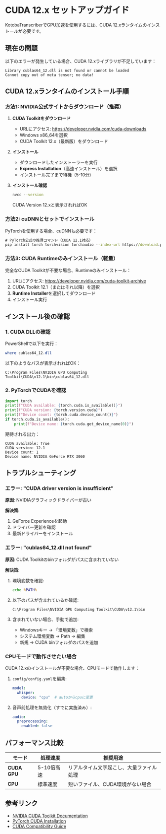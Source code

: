 # CUDA 12.x セットアップガイド

KotobaTranscriberでGPU加速を使用するには、CUDA 12.xランタイムのインストールが必要です。

## 現在の問題

以下のエラーが発生している場合、CUDA 12.xライブラリが不足しています：

```
Library cublas64_12.dll is not found or cannot be loaded
Cannot copy out of meta tensor; no data!
```

## CUDA 12.xランタイムのインストール手順

### 方法1: NVIDIA公式サイトからダウンロード（推奨）

1. **CUDA Toolkitをダウンロード**
   - URLにアクセス: https://developer.nvidia.com/cuda-downloads
   - Windows x86_64を選択
   - CUDA Toolkit 12.x（最新版）をダウンロード

2. **インストール**
   - ダウンロードしたインストーラーを実行
   - **Express Installation**（高速インストール）を選択
   - インストール完了まで待機（5-10分）

3. **インストール確認**
   ```cmd
   nvcc --version
   ```
   CUDA Version 12.xと表示されればOK

### 方法2: cuDNNとセットでインストール

PyTorchを使用する場合、cuDNNも必要です：

```cmd
# PyTorch公式の推奨コマンド（CUDA 12.1対応）
pip install torch torchvision torchaudio --index-url https://download.pytorch.org/whl/cu121
```

### 方法3: CUDA Runtimeのみインストール（軽量）

完全なCUDA Toolkitが不要な場合、Runtimeのみインストール：

1. URLにアクセス: https://developer.nvidia.com/cuda-toolkit-archive
2. CUDA Toolkit 12.1（またはそれ以降）を選択
3. **Runtime Installer**を選択してダウンロード
4. インストール実行

## インストール後の確認

### 1. CUDA DLLの確認

PowerShellで以下を実行：

```powershell
where cublas64_12.dll
```

以下のようなパスが表示されればOK：
```
C:\Program Files\NVIDIA GPU Computing Toolkit\CUDA\v12.1\bin\cublas64_12.dll
```

### 2. PyTorchでCUDAを確認

```python
import torch
print(f"CUDA available: {torch.cuda.is_available()}")
print(f"CUDA version: {torch.version.cuda}")
print(f"Device count: {torch.cuda.device_count()}")
if torch.cuda.is_available():
    print(f"Device name: {torch.cuda.get_device_name(0)}")
```

期待される出力：
```
CUDA available: True
CUDA version: 12.1
Device count: 1
Device name: NVIDIA GeForce RTX 3060
```

## トラブルシューティング

### エラー: "CUDA driver version is insufficient"

**原因**: NVIDIAグラフィックドライバーが古い

**解決策**:
1. GeForce Experienceを起動
2. ドライバー更新を確認
3. 最新ドライバーをインストール

### エラー: "cublas64_12.dll not found"

**原因**: CUDA Toolkitのbinフォルダがパスに含まれていない

**解決策**:
1. 環境変数を確認:
   ```cmd
   echo %PATH%
   ```

2. 以下のパスが含まれているか確認:
   ```
   C:\Program Files\NVIDIA GPU Computing Toolkit\CUDA\v12.1\bin
   ```

3. 含まれていない場合、手動で追加:
   - Windowsキー → 「環境変数」で検索
   - システム環境変数 → Path → 編集
   - 新規 → CUDA binフォルダのパスを追加

### CPUモードで動作させたい場合

CUDA 12.xのインストールが不要な場合、CPUモードで動作します：

1. `config/config.yaml`を編集:
   ```yaml
   model:
     whisper:
       device: "cpu"  # autoからcpuに変更
   ```

2. 音声前処理を無効化（すでに実施済み）:
   ```yaml
   audio:
     preprocessing:
       enabled: false
   ```

## パフォーマンス比較

| モード | 処理速度 | 推奨用途 |
|--------|---------|---------|
| **CUDA GPU** | 5-10倍高速 | リアルタイム文字起こし、大量ファイル処理 |
| **CPU** | 標準速度 | 短いファイル、CUDA環境がない場合 |

## 参考リンク

- [NVIDIA CUDA Toolkit Documentation](https://docs.nvidia.com/cuda/)
- [PyTorch CUDA Installation](https://pytorch.org/get-started/locally/)
- [CUDA Compatibility Guide](https://docs.nvidia.com/deploy/cuda-compatibility/)
